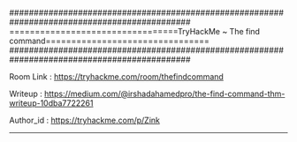 #############################################################################################
=================================TryHackMe ~ The find command================================
#############################################################################################


Room Link : https://tryhackme.com/room/thefindcommand

Writeup   : https://medium.com/@irshadahamedpro/the-find-command-thm-writeup-10dba7722261

Author_id : https://tryhackme.com/p/Zink


---------------------------------------------------------------------------------------------
